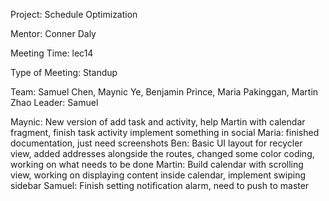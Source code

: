Project: Schedule Optimization

Mentor: Conner Daly

Meeting Time: lec14

Type of Meeting: Standup

Team: Samuel Chen, Maynic Ye, Benjamin Prince, Maria Pakinggan, Martin Zhao Leader: Samuel

Maynic: New version of add task and activity, help Martin with calendar fragment, finish task activity implement something in social
Maria: finished documentation, just need screenshots
Ben: Basic UI layout for recycler view, added addresses alongside the routes, changed some color coding, working on what needs to be done
Martin: Build calendar with scrolling view, working on displaying content inside calendar, implement swiping sidebar
Samuel: Finish setting notification alarm, need to push to master
